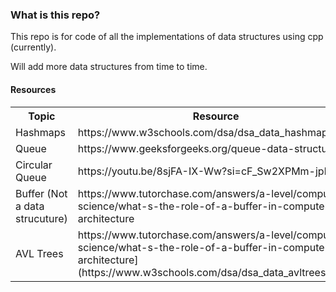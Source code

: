 
### What is this repo?
This repo is for code of all the implementations of data structures using cpp (currently).

Will add more data structures from time to time.

#### Resources
<table>
  <tr>
    <th>Topic</th>
    <th>Resource</th>
  </tr>

  <tr>
    <td>Hashmaps</td>
    <td>https://www.w3schools.com/dsa/dsa_data_hashmaps.php</td>
  </tr>
  <tr>
    <td>Queue</td>
    <td>https://www.geeksforgeeks.org/queue-data-structure/<td>
  </tr>
  <tr>
    <td>Circular Queue</td>
    <td>https://youtu.be/8sjFA-IX-Ww?si=cF_Sw2XPMm-jphrw<td>
  </tr>
  <tr>
    <td>Buffer (Not a data strucuture)</td>
    <td>https://www.tutorchase.com/answers/a-level/computer-science/what-s-the-role-of-a-buffer-in-computer-architecture<td>
  </tr>
   <tr>
    <td>AVL Trees</td>
    <td>https://www.tutorchase.com/answers/a-level/computer-science/what-s-the-role-of-a-buffer-in-computer-architecture](https://www.w3schools.com/dsa/dsa_data_avltrees.php)<td>
  </tr>
  
</table>
